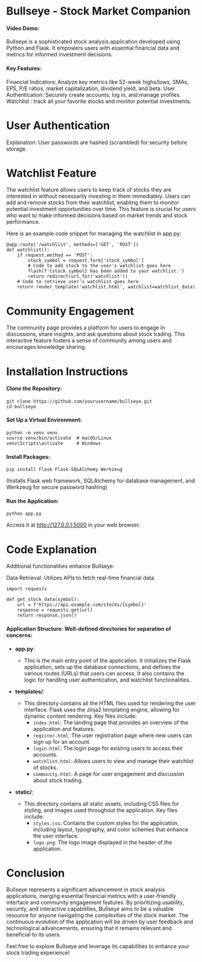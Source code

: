 # Bullseye - Stock Market Companion
#### Video Demo:  <URL HERE>

Bullseye is a sophisticated stock analysis application developed using Python and Flask. It empowers users with essential financial data and metrics for informed investment decisions.

#### Key Features:

Financial Indicators: Analyze key metrics like 52-week highs/lows, SMAs, EPS, P/E ratios, market capitalization, dividend yield, and beta.
User Authentication: Securely create accounts, log in, and manage profiles.
Watchlist : track all your favorite stocks and monitor potential investments.
# User Authentication

Explanation: User passwords are hashed (scrambled) for security before storage.

# Watchlist Feature
The watchlist feature allows users to keep track of stocks they are interested in without necessarily investing in them immediately. Users can add and remove stocks from their watchlist, enabling them to monitor potential investment opportunities over time. This feature is crucial for users who want to make informed decisions based on market trends and stock performance.

Here is an example code snippet for managing the watchlist in app.py:
```
@app.route('/watchlist', methods=['GET', 'POST'])
def watchlist():
    if request.method == 'POST':
        stock_symbol = request.form['stock_symbol']
        # Code to add stock to the user's watchlist goes here
        flash(f'{stock_symbol} has been added to your watchlist.')
        return redirect(url_for('watchlist'))
    # Code to retrieve user's watchlist goes here
    return render_template('watchlist.html', watchlist=watchlist_data)
```    


# Community Engagement

The community page provides a platform for users to engage in discussions, share insights, and ask questions about stock trading. This interactive feature fosters a sense of community among users and encourages knowledge sharing.

# Installation Instructions

#### Clone the Repository:
```
git clone https://github.com/yourusername/bullseye.git
cd bullseye
```
#### Set Up a Virtual Environment:
```
python -m venv venv
source venv/bin/activate  # macOS/Linux
venv\Scripts\activate     # Windows
```
#### Install Packages:
```
pip install Flask Flask-SQLAlchemy Werkzeug
```
(Installs Flask web framework, SQLAlchemy for database management, and Werkzeug for secure password hashing)

#### Run the Application:
```
python app.py
```
Access it at http://127.0.0.1:5000 in your web browser.

# Code Explanation

Additional functionalities enhance Bullseye:

Data Retrieval: Utilizes APIs to fetch real-time financial data.
```
import requests

def get_stock_data(symbol):
    url = f'https://api.example.com/stocks/{symbol}'
    response = requests.get(url)
    return response.json()
```

#### Application Structure: Well-defined directories for separation of concerns:

- **app.py**: 
  - This is the main entry point of the application. It initializes the Flask application, sets up the database connections, and defines the various routes (URLs) that users can access. It also contains the logic for handling user authentication, and watchlist functionalities.

- **templates/**: 
  - This directory contains all the HTML files used for rendering the user interface. Flask uses the Jinja2 templating engine, allowing for dynamic content rendering. Key files include:
    - `index.html`: The landing page that provides an overview of the application and features.
    - `register.html`: The user registration page where new users can sign up for an account.
    - `login.html`: The login page for existing users to access their accounts.
    - `watchlist.html`: Allows users to view and manage their watchlist of stocks.
    - `community.html`: A page for user engagement and discussion about stock trading.

- **static/**: 
  - This directory contains all static assets, including CSS files for styling, and images used throughout the application. Key files include:
    - `styles.css`: Contains the custom styles for the application, including layout, typography, and color schemes that enhance the user interface.
    - `logo.png`: The logo image displayed in the header of the application.

# Conclusion

Bullseye represents a significant advancement in stock analysis applications, merging essential financial metrics with a user-friendly interface and community engagement features. By prioritizing usability, security, and interactive capabilities, Bullseye aims to be a valuable resource for anyone navigating the complexities of the stock market. The continuous evolution of the application will be driven by user feedback and technological advancements, ensuring that it remains relevant and beneficial to its users.

Feel free to explore Bullseye and leverage its capabilities to enhance your stock trading experience!
